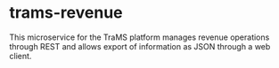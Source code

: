 # trams-revenue
This microservice for the TraMS platform manages revenue operations through REST and allows export of information as JSON through a web client.
